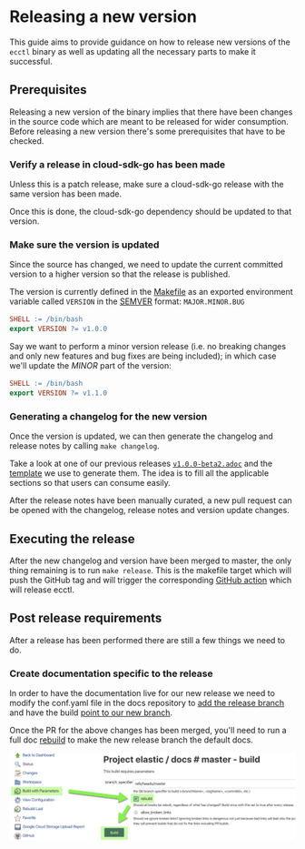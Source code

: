 # Releasing a new version

This guide aims to provide guidance on how to release new versions of the `ecctl` binary as well as updating all the necessary parts to make it successful.

## Prerequisites

Releasing a new version of the binary implies that there have been changes in the source code which are meant to be released for wider consumption. Before releasing a new version there's some prerequisites that have to be checked.

### Verify a release in cloud-sdk-go has been made

Unless this is a patch release, make sure a cloud-sdk-go release with the same version has been made.

Once this is done, the cloud-sdk-go dependency should be updated to that version.

### Make sure the version is updated

Since the source has changed, we need to update the current committed version to a higher version so that the release is published.

The version is currently defined in the [Makefile](./Makefile) as an exported environment variable called `VERSION` in the [SEMVER](https://semver.org) format: `MAJOR.MINOR.BUG`

```Makefile
SHELL := /bin/bash
export VERSION ?= v1.0.0
```

Say we want to perform a minor version release (i.e. no breaking changes and only new features and bug fixes are being included); in which case we'll update the _MINOR_ part of the version:

```Makefile
SHELL := /bin/bash
export VERSION ?= v1.1.0
```

### Generating a changelog for the new version

Once the version is updated, we can then generate the changelog and release notes by calling `make changelog`.

Take a look at one of our previous releases [`v1.0.0-beta2.adoc`](../docs/release_notes/v1.0.0-beta2.adoc) and the [template](../scripts/changelog.tpl.adoc) we use to generate them. The idea is to fill all the applicable sections so that users can consume easily.

After the release notes have been manually curated, a new pull request can be opened with the changelog, release notes and version update changes.

## Executing the release

After the new changelog and version have been merged to master, the only thing remaining is to run `make release`. This is the makefile target which will push the GitHub tag and will trigger the corresponding [GitHub action](.github/workflows/release.yml) which will release ecctl.

## Post release requirements

After a release has been performed there are still a few things we need to do.

### Create documentation specific to the release

In order to have the documentation live for our new release we need to modify the conf.yaml file in the docs repository to [add the release branch](https://github.com/elastic/docs/blob/master/conf.yaml#L837) and have the build [point to our new branch](https://github.com/elastic/docs/blob/master/conf.yaml#L836).

Once the PR for the above changes has been merged, you'll need to run a full doc [rebuild](https://elasticsearch-ci.elastic.co/job/elastic+docs+master+build/build?delay=0sec) to make the new release branch the default docs.

![alt text](docs-rebuild.png "rebuild instructions")
